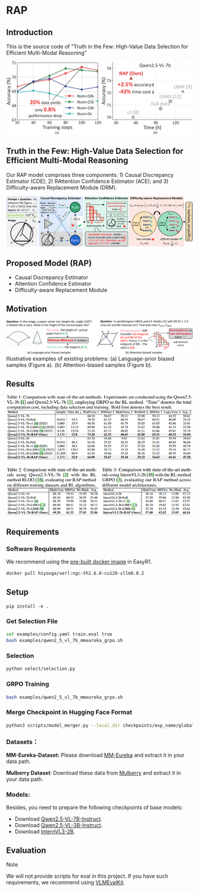 # RAP

## Introduction
This is the source code of "Truth in the Few: High-Value Data Selection for Efficient Multi-Modal Reasoning"

![Intro](fig\intro1.png)

## Truth in the Few: High-Value Data Selection for Efficient Multi-Modal Reasoning
Our RAP model comprises three components: 1) Causal Discrepancy Estimator (CDE); 2) RAttention Confidence Estimator (ACE); and 3) Difficulty-aware Replacement Module (DRM).

![Intro](fig\introduction.png)



## Proposed Model (RAP)
* Causal Discrepancy Estimator
* Attention Confidence Estimator
* Difficulty-aware Replacement Module


## Motivation
![Motivation](fig/motivation.png)
Illustrative examples of existing problems: (a) Language-prior biased samples (Figure a). (b) Attention-biased samples (Figure b).

## Results
![Result](fig/result1.png)

![Result](fig/result2.png)




## Requirements

### Software Requirements
We recommend using the [pre-built docker image](https://hub.docker.com/r/hiyouga/verl) in EasyR1.

```bash
docker pull hiyouga/verl:ngc-th2.6.0-cu120-vllm0.8.2
```
## Setup
```text
pip install -e .
```
### Get Selection File

```bash
set examples/config.yaml train.eval true
bash examples/qwen2_5_vl_7b_mmeureka_grpo.sh
```
### Selection

```bash
python select/selection.py
```
### GRPO Training

```bash
bash examples/qwen2_5_vl_7b_mmeureka_grpo.sh
```

### Merge Checkpoint in Hugging Face Format

```bash
python3 scripts/model_merger.py --local_dir checkpoints/exp_name/global_step_1/actor
```

### **Datasets：**

**MM-Eureka-Dataset:** Please download [MM-Eureka](https://huggingface.co/datasets/FanqingM/MM-Eureka-Dataset) and extract it in your data path.

**Mulberry Dataset**: Download these data from [Mulberry](https://huggingface.co/datasets/HuanjinYao/Mulberry-SFT) and extract it in your data path.

### Models:

Besides, you need to prepare the following checkpoints of base models:

- Download [Qwen2.5-VL-7B-Instruct](https://huggingface.co/Qwen/Qwen2.5-VL-7B-Instruct).
- Download [Qwen2.5-VL-3B-Instruct](https://huggingface.co/Qwen/Qwen2.5-VL-3B-Instruct).
- Download [InternVL3-2B](https://huggingface.co/OpenGVLab/InternVL3-2B).



## Evaluation
> [!NOTE]
> We will not provide scripts for eval in this project. If you have such requirements, we recommend using [VLMEvalKit](https://github.com/open-compass/VLMEvalKit).
